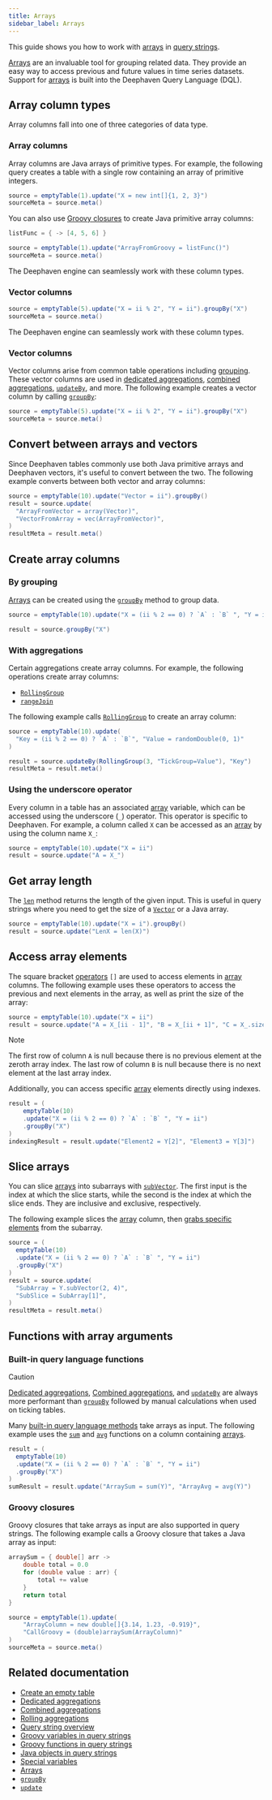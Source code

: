 ```yaml
---
title: Arrays
sidebar_label: Arrays
---
```


This guide shows you how to work with [arrays](../reference/query-language/types/arrays.md) in [query strings](./query-string-overview.md).

[Arrays](../reference/query-language/types/arrays.md) are an invaluable tool for grouping related data. They provide an easy way to access previous and future values in time series datasets. Support for [arrays](../reference/query-language/types/arrays.md) is built into the Deephaven Query Language (DQL).

## Array column types

Array columns fall into one of three categories of data type.

### Array columns

Array columns are Java arrays of primitive types. For example, the following query creates a table with a single row containing an array of primitive integers.

```groovy order=source,sourceMeta
source = emptyTable(1).update("X = new int[]{1, 2, 3}")
sourceMeta = source.meta()
```

You can also use [Groovy closures](./groovy-closures.md) to create Java primitive array columns:

```groovy order=source,sourceMeta
listFunc = { -> [4, 5, 6] }

source = emptyTable(1).update("ArrayFromGroovy = listFunc()")
sourceMeta = source.meta()
```

The Deephaven engine can seamlessly work with these column types.

### Vector columns

```groovy order=source,sourceMeta
source = emptyTable(5).update("X = ii % 2", "Y = ii").groupBy("X")
sourceMeta = source.meta()
```

The Deephaven engine can seamlessly work with these column types.

### Vector columns

Vector columns arise from common table operations including [grouping](./grouping-data.md). These vector columns are used in [dedicated aggregations](./dedicated-aggregations.md), [combined aggregations](./combined-aggregations.md), [`updateBy`](../reference/table-operations/update-by-operations/updateBy.md), and more. The following example creates a vector column by calling [`groupBy`](../reference/table-operations/group-and-aggregate/groupBy.md):

```groovy order=source,sourceMeta
source = emptyTable(5).update("X = ii % 2", "Y = ii").groupBy("X")
sourceMeta = source.meta()
```

## Convert between arrays and vectors

Since Deephaven tables commonly use both Java primitive arrays and Deephaven vectors, it's useful to convert between the two. The following example converts between both vector and array columns:

```groovy order=result,resultMeta,source
source = emptyTable(10).update("Vector = ii").groupBy()
result = source.update(
  "ArrayFromVector = array(Vector)",
  "VectorFromArray = vec(ArrayFromVector)",
)
resultMeta = result.meta()
```

## Create array columns

### By grouping

[Arrays](../reference/query-language/types/arrays.md) can be created using the [`groupBy`](../reference/table-operations/group-and-aggregate/groupBy.md) method to group data.

```groovy order=result,source
source = emptyTable(10).update("X = (ii % 2 == 0) ? `A` : `B` ", "Y = ii")

result = source.groupBy("X")
```

### With aggregations

Certain aggregations create array columns. For example, the following operations create array columns:

- [`RollingGroup`](../reference/table-operations/update-by-operations/rolling-group.md)
- [`rangeJoin`](../reference/table-operations/join/rangeJoin.md)

The following example calls [`RollingGroup`](../reference/table-operations/update-by-operations/rolling-group.md) to create an array column:

```groovy order=result,resultMeta,source
source = emptyTable(10).update(
  "Key = (ii % 2 == 0) ? `A` : `B`", "Value = randomDouble(0, 1)"
)

result = source.updateBy(RollingGroup(3, "TickGroup=Value"), "Key")
resultMeta = result.meta()
```

### Using the underscore operator

Every column in a table has an associated [array](../reference/query-language/types/arrays.md) variable, which can be accessed using the underscore (`_`) operator. This operator is specific to Deephaven. For example, a column called `X` can be accessed as an [array](../reference/query-language/types/arrays.md) by using the column name `X_`:

```groovy order=source,result
source = emptyTable(10).update("X = ii")
result = source.update("A = X_")
```

## Get array length

The [`len`](https://deephaven.io/core/javadoc/io/deephaven/function/Basic.html#len(byte[])) method returns the length of the given input. This is useful in query strings where you need to get the size of a [`Vector`](https://docs.deephaven.io/core/javadoc/io/deephaven/vector/Vector.html) or a Java array.

```groovy order=source,result
source = emptyTable(10).update("X = i").groupBy()
result = source.update("LenX = len(X)")
```

## Access array elements

The square bracket [operators](./operators.md) `[]` are used to access elements in [array](../reference/query-language/types/arrays.md) columns. The following example uses these operators to access the previous and next elements in the array, as well as print the size of the array:

```groovy order=source,result
source = emptyTable(10).update("X = ii")
result = source.update("A = X_[ii - 1]", "B = X_[ii + 1]", "C = X_.size()")
```

> [!NOTE]
> The first row of column `A` is null because there is no previous element at the zeroth array index. The last row of column `B` is null because there is no next element at the last array index.

Additionally, you can access specific [array](../reference/query-language/types/arrays.md) elements directly using indexes.

```groovy order=result,indexingResult
result = (
    emptyTable(10)
    .update("X = (ii % 2 == 0) ? `A` : `B` ", "Y = ii")
    .groupBy("X")
)
indexingResult = result.update("Element2 = Y[2]", "Element3 = Y[3]")
```

## Slice arrays

You can slice [arrays](../reference/query-language/types/arrays.md) into subarrays with [`subVector`](https://deephaven.io/core/javadoc/io/deephaven/engine/table/impl/ssms/LongSegmentedSortedMultiset.html#subVector(long,long)). The first input is the index at which the slice starts, while the second is the index at which the slice ends. They are inclusive and exclusive, respectively.

The following example slices the [array](../reference/query-language/types/arrays.md) column, then [grabs specific elements](#access-array-elements) from the subarray.

```groovy order=result,resultMeta,source
source = (
  emptyTable(10)
  .update("X = (ii % 2 == 0) ? `A` : `B` ", "Y = ii")
  .groupBy("X")
)
result = source.update(
  "SubArray = Y.subVector(2, 4)",
  "SubSlice = SubArray[1]",
)
resultMeta = result.meta()
```

## Functions with array arguments

### Built-in query language functions

> [!CAUTION]
> [Dedicated aggregations](./dedicated-aggregations.md), [Combined aggregations](./combined-aggregations.md), and [`updateBy`](./rolling-aggregations.md) are always more performant than [`groupBy`](../reference/table-operations/group-and-aggregate/groupBy.md) followed by manual calculations when used on ticking tables.

Many [built-in query language methods](./built-in-functions.md) take arrays as input. The following example uses the [`sum`](https://docs.deephaven.io/core/javadoc/io/deephaven/function/Numeric.html#sum(io.deephaven.vector.LongVector)) and [`avg`](https://docs.deephaven.io/core/javadoc/io/deephaven/function/Numeric.html#avg(io.deephaven.vector.LongVector)) functions on a column containing [arrays](../reference/query-language/types/arrays.md).

```groovy order=result,sumResult
result = (
  emptyTable(10)
  .update("X = (ii % 2 == 0) ? `A` : `B` ", "Y = ii")
  .groupBy("X")
)
sumResult = result.update("ArraySum = sum(Y)", "ArrayAvg = avg(Y)")
```

### Groovy closures

Groovy closures that take arrays as input are also supported in query strings. The following example calls a Groovy closure that takes a Java array as input:

```groovy order=source,sourceMeta
arraySum = { double[] arr ->
    double total = 0.0
    for (double value : arr) {
        total += value
    }
    return total
}

source = emptyTable(1).update(
    "ArrayColumn = new double[]{3.14, 1.23, -0.919}",
    "CallGroovy = (double)arraySum(ArrayColumn)"
)
sourceMeta = source.meta()
```

## Related documentation

- [Create an empty table](./new-and-empty-table.md#emptytable)
- [Dedicated aggregations](./dedicated-aggregations.md)
- [Combined aggregations](./combined-aggregations.md)
- [Rolling aggregations](./rolling-aggregations.md)
- [Query string overview](./query-string-overview.md)
- [Groovy variables in query strings](./groovy-variables.md)
- [Groovy functions in query strings](./groovy-closures.md)
- [Java objects in query strings](./java-classes.md)
- [Special variables](../reference/query-language/variables/special-variables.md)
- [Arrays](../reference/query-language/types/arrays.md)
- [`groupBy`](../reference/table-operations/group-and-aggregate/groupBy.md)
- [`update`](../reference/table-operations/select/update.md)
